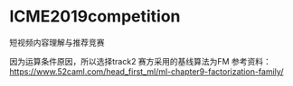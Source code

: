 # ICME2019competition
短视频内容理解与推荐竞赛

因为运算条件原因，所以选择track2
赛方采用的基线算法为FM
参考资料：
https://www.52caml.com/head_first_ml/ml-chapter9-factorization-family/
<!--stackedit_data:
eyJoaXN0b3J5IjpbLTE3OTA3NjcyNjBdfQ==
-->